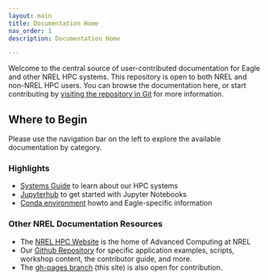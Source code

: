 ```yaml
---
layout: main
title: Documentation Home
nav_order: 1
description: Documentation Home

---
```


Welcome to the central source of user-contributed documentation for Eagle and other NREL HPC systems. This repository is open to both NREL and non-NREL HPC users. You can browse the documentation here, or start contributing by [visiting the repository in Git](https://github.com/NREL/HPC) for more information.

## Where to Begin

Please use the navigation bar on the left to explore the available documentation by category.

### Highlights 
* [Systems Guide](https://nrel.github.io/HPC/Documentation/Systems/) to learn about our HPC systems
* [Jupyterhub](Documentation/Jupyter/jupyterhub.md) to get started with Jupyter Notebooks 
* [Conda environment](Documentation/Environments/conda.md) howto and Eagle-specific information

### Other NREL Documentation Resources

* The [NREL HPC Website](https://hpc.nrel.gov) is the home of Advanced Computing at NREL
* Our [Github Repository](https://github.com/NREL/HPC) for specific application examples, scripts, workshop content, the contributor guide, and more. 
* The [gh-pages branch](https://github.com/NREL/HPC/tree/gh-pages) (this site) is also open for contribution.
